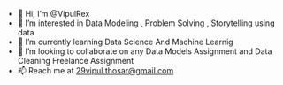 - 👋 Hi, I’m @VipulRex
- 👀 I’m interested in Data Modeling , Problem Solving , Storytelling using data 
- 🌱 I’m currently learning Data Science And Machine Learnig 
- 💞️ I’m looking to collaborate on any Data Models Assignment and Data Cleaning Freelance Assignment 
- 📫 Reach me at 29vipul.thosar@gmail.com 

<!---
VipulRex/VipulRex is a ✨ special ✨ repository because its `README.md` (this file) appears on your GitHub profile.
You can click the Preview link to take a look at your changes.
--->
